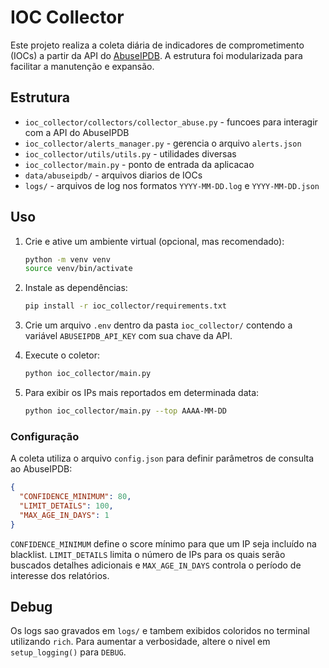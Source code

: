 # IOC Collector

Este projeto realiza a coleta diária de indicadores de comprometimento (IOCs) a partir da API do [AbuseIPDB](https://www.abuseipdb.com/). A estrutura foi modularizada para facilitar a manutenção e expansão.

## Estrutura

- `ioc_collector/collectors/collector_abuse.py` - funcoes para interagir com a API do AbuseIPDB
- `ioc_collector/alerts_manager.py` - gerencia o arquivo `alerts.json`
- `ioc_collector/utils/utils.py` - utilidades diversas
- `ioc_collector/main.py` - ponto de entrada da aplicacao
- `data/abuseipdb/` - arquivos diarios de IOCs
- `logs/` - arquivos de log nos formatos `YYYY-MM-DD.log` e `YYYY-MM-DD.json`

## Uso

1. Crie e ative um ambiente virtual (opcional, mas recomendado):

   ```bash
   python -m venv venv
   source venv/bin/activate
   ```

2. Instale as dependências:

   ```bash
   pip install -r ioc_collector/requirements.txt
   ```

3. Crie um arquivo `.env` dentro da pasta `ioc_collector/` contendo a variável
   `ABUSEIPDB_API_KEY` com sua chave da API.

4. Execute o coletor:

   ```bash
   python ioc_collector/main.py
   ```

5. Para exibir os IPs mais reportados em determinada data:

   ```bash
   python ioc_collector/main.py --top AAAA-MM-DD
   ```

### Configuração

A coleta utiliza o arquivo `config.json` para definir parâmetros de consulta ao AbuseIPDB:

```json
{
  "CONFIDENCE_MINIMUM": 80,
  "LIMIT_DETAILS": 100,
  "MAX_AGE_IN_DAYS": 1
}
```

`CONFIDENCE_MINIMUM` define o score mínimo para que um IP seja incluído na blacklist. `LIMIT_DETAILS` limita o número de IPs para os quais serão buscados detalhes adicionais e `MAX_AGE_IN_DAYS` controla o período de interesse dos relatórios.

## Debug

Os logs sao gravados em `logs/` e tambem exibidos coloridos no terminal utilizando `rich`. Para aumentar a verbosidade, altere o nivel em `setup_logging()` para `DEBUG`.
